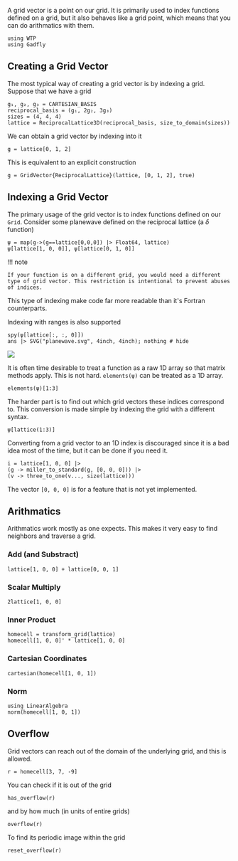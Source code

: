 A grid vector is a point on our grid. It is primarily used to index functions defined on a grid, but it also behaves like a grid point, which means that you can do arithmatics with them. 

```@setup grid_vector
using WTP
using Gadfly
```

## Creating a Grid Vector

The most typical way of creating a grid vector is by indexing a grid.
Suppose that we have a grid

```@example grid_vector
g₁, g₂, g₃ = CARTESIAN_BASIS
reciprocal_basis = (g₁, 2g₂, 3g₃)
sizes = (4, 4, 4)
lattice = ReciprocalLattice3D(reciprocal_basis, size_to_domain(sizes))
```

We can obtain a grid vector by indexing into it

```@example grid_vector
g = lattice[0, 1, 2]
```

This is equivalent to an explicit construction

```@example grid_vector
g = GridVector{ReciprocalLattice}(lattice, [0, 1, 2], true)
```

## Indexing a Grid Vector

The primary usage of the grid vector is to index functions defined on our `Grid`.
Consider some planewave defined on the reciprocal lattice (a $\delta$ function)

```@example grid_vector
ψ = map(g->(g==lattice[0,0,0]) |> Float64, lattice)
ψ[lattice[1, 0, 0]], ψ[lattice[0, 1, 0]]
```

!!! note 

    If your function is on a different grid, you would need a different type of grid vector. This restriction is intentional to prevent abuses of indices.


This type of indexing make code far more readable than it's Fortran
counterparts.

Indexing with ranges is also supported
```@example grid_vector
spy(ψ[lattice[:, :, 0]])
ans |> SVG("planewave.svg", 4inch, 4inch); nothing # hide
```

![](planewave.svg)

It is often time desirable to treat a function as a raw 1D array so that matrix
methods apply. This is not hard. `elements(ψ)` can be treated as a 1D array.
```@example grid_vector
elements(ψ)[1:3]
```

The harder part is to find out which grid vectors these indices correspond to.
This conversion is made simple by indexing the grid with a different syntax.
```@example grid_vector
ψ[lattice(1:3)]
```

Converting from a grid vector to an 1D index is discouraged since it is a bad idea most of the time, but it can be done if you need it.
```@example grid_vector
i = lattice[1, 0, 0] |> 
(g -> miller_to_standard(g, [0, 0, 0])) |>
(v -> three_to_one(v..., size(lattice)))
```
The vector `[0, 0, 0]` is for a feature that is not yet implemented.


## Arithmatics 

Arithmatics work mostly as one expects. This makes it very easy to 
find neighbors and traverse a grid.

### Add (and Substract)

```@example grid_vector
lattice[1, 0, 0] + lattice[0, 0, 1]
```

### Scalar Multiply

```@example grid_vector
2lattice[1, 0, 0] 
```

### Inner Product

```@example grid_vector
homecell = transform_grid(lattice)
homecell[1, 0, 0]' * lattice[1, 0, 0]
```

### Cartesian Coordinates

```@example grid_vector
cartesian(homecell[1, 0, 1])
```

### Norm

```@example grid_vector
using LinearAlgebra
norm(homecell[1, 0, 1])
```

## Overflow 

Grid vectors can reach out of the domain of the underlying grid, and this is allowed.

```@example grid_vector
r = homecell[3, 7, -9]
```

You can check if it is out of the grid 

```@example grid_vector
has_overflow(r)
```

and by how much (in units of entire grids)

```@example grid_vector
overflow(r)
```

To find its periodic image within the grid

```@example grid_vector
reset_overflow(r)
```